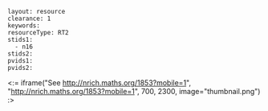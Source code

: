 ````
layout: resource
clearance: 1
keywords:
resourceType: RT2
stids1: 
  - n16
stids2:
pvids1:
pvids2:

````

<:= iframe("See http://nrich.maths.org/1853?mobile=1", "http://nrich.maths.org/1853?mobile=1", 700, 2300, image="thumbnail.png") :>

